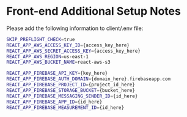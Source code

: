 # Front-end Additional Setup Notes

Please add the following information to client/.env file:

```bash
SKIP_PREFLIGHT_CHECK=true
REACT_APP_AWS_ACCESS_KEY_ID={access_key_here}
REACT_APP_AWS_SECRET_ACCESS_KEY={access_key_here}
REACT_APP_AWS_REGION=us-east-1
REACT_APP_AWS_BUCKET_NAME=react-aws-s3

REACT_APP_FIREBASE_API_KEY={key_here}
REACT_APP_FIREBASE_AUTH_DOMAIN={domain_here}.firebaseapp.com
REACT_APP_FIREBASE_PROJECT_ID={project_id_here}
REACT_APP_FIREBASE_STORAGE_BUCKET={bucket_here}
REACT_APP_FIREBASE_MESSAGING_SENDER_ID={id_here}
REACT_APP_FIREBASE_APP_ID={id_here}
REACT_APP_FIREBASE_MEASUREMENT_ID={id_here}

```